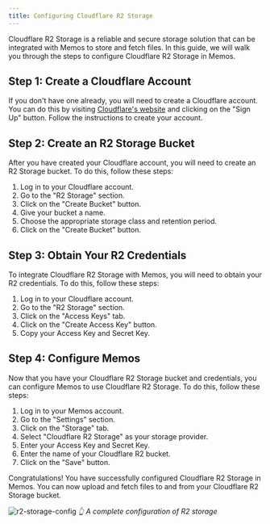 ```yaml
---
title: Configuring Cloudflare R2 Storage
---
```


Cloudflare R2 Storage is a reliable and secure storage solution that can be integrated with Memos to store and fetch files. In this guide, we will walk you through the steps to configure Cloudflare R2 Storage in Memos.

## Step 1: Create a Cloudflare Account

If you don't have one already, you will need to create a Cloudflare account. You can do this by visiting [Cloudflare's website](https://www.cloudflare.com/) and clicking on the "Sign Up" button. Follow the instructions to create your account.

## Step 2: Create an R2 Storage Bucket

After you have created your Cloudflare account, you will need to create an R2 Storage bucket. To do this, follow these steps:

1. Log in to your Cloudflare account.
2. Go to the "R2 Storage" section.
3. Click on the "Create Bucket" button.
4. Give your bucket a name.
5. Choose the appropriate storage class and retention period.
6. Click on the "Create Bucket" button.

## Step 3: Obtain Your R2 Credentials

To integrate Cloudflare R2 Storage with Memos, you will need to obtain your R2 credentials. To do this, follow these steps:

1. Log in to your Cloudflare account.
2. Go to the "R2 Storage" section.
3. Click on the "Access Keys" tab.
4. Click on the "Create Access Key" button.
5. Copy your Access Key and Secret Key.

## Step 4: Configure Memos

Now that you have your Cloudflare R2 Storage bucket and credentials, you can configure Memos to use Cloudflare R2 Storage. To do this, follow these steps:

1. Log in to your Memos account.
2. Go to the "Settings" section.
3. Click on the "Storage" tab.
4. Select "Cloudflare R2 Storage" as your storage provider.
5. Enter your Access Key and Secret Key.
6. Enter the name of your Cloudflare R2 bucket.
7. Click on the "Save" button.

Congratulations! You have successfully configured Cloudflare R2 Storage in Memos. You can now upload and fetch files to and from your Cloudflare R2 Storage bucket.

![r2-storage-config](/content/docs/storage/r2-storage-config.png)
_👆 A complete configuration of R2 storage_
